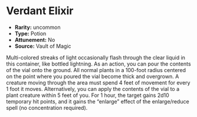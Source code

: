 
# Verdant Elixir

* **Rarity:** uncommon
* **Type:** Potion
* **Attunement:** No
* **Source:** Vault of Magic


Multi-colored streaks of light occasionally flash through the clear liquid in this container, like bottled lightning. As an action, you can pour the contents of the vial onto the ground. All normal plants in a 100-foot radius centered on the point where you poured the vial become thick and overgrown. A creature moving through the area must spend 4 feet of movement for every 1 foot it moves. Alternatively, you can apply the contents of the vial to a plant creature within 5 feet of you. For 1 hour, the target gains 2d10 temporary hit points, and it gains the “enlarge” effect of the enlarge/reduce spell (no concentration required).
